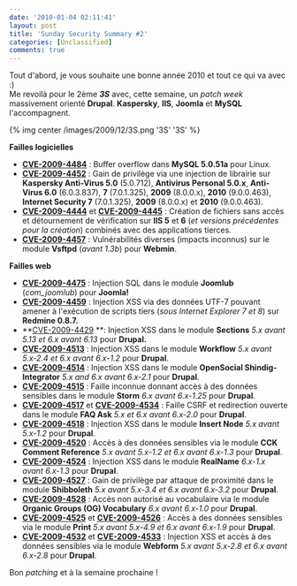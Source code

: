 ```yaml
---
date: '2010-01-04 02:11:41'
layout: post
title: 'Sunday Security Summary #2'
categories: [Unclassified]
comments: true
---
```


Tout d'abord, je vous souhaite une bonne année 2010 et tout ce qui va avec :)  
Me revoilà pour le 2ème _**3S**_ avec, cette semaine, un _patch week_ massivement orienté **Drupal**. **Kaspersky**, **IIS**, **Joomla** et **MySQL** l'accompagnent.

{% img center /images/2009/12/3S.png '3S' '3S' %}

**Failles logicielles**
	
  * [**CVE-2009-4484**](http://web.nvd.nist.gov/view/vuln/detail?vulnId=CVE-2009-4484) : Buffer overflow dans **MySQL 5.0.51a** pour Linux.
  * [**CVE-2009-4452**](http://web.nvd.nist.gov/view/vuln/detail?vulnId=CVE-2009-4452) : Gain de privilège via une injection de librairie sur **Kaspersky Anti-Virus 5.0** (5.0.712), **Antivirus Personal 5.0.x**, **Anti-Virus 6.0** (6.0.3.837), **7** (7.0.1.325), **2009** (8.0.0.x), **2010** (9.0.0.463), **Internet Security 7** (7.0.1.325), **2009** (8.0.0.x) et **2010** (9.0.0.463).
  * [**CVE-2009-4444**](http://web.nvd.nist.gov/view/vuln/detail?vulnId=CVE-2009-4444) et [**CVE-2009-4445**](http://web.nvd.nist.gov/view/vuln/detail?vulnId=CVE-2009-4445) : Création de fichiers sans accès et détournement de vérification sur **IIS 5** et **6** (_et versions précédentes pour la création_) combinés avec des applications tierces.
  * **[CVE-2009-4457](http://web.nvd.nist.gov/view/vuln/detail?vulnId=CVE-2009-4457)** : Vulnérabilités diverses (impacts inconnus) sur le module **Vsftpd** (_avant 1.3b_) pour **Webmin**.

**Failles web**
	
  * **[CVE-2009-4475](http://web.nvd.nist.gov/view/vuln/detail?vulnId=CVE-2009-4475)** : Injection SQL dans le module **Joomlub** (*com_joomlub*) pour **Joomla!**
  * **[CVE-2009-4459](http://web.nvd.nist.gov/view/vuln/detail?vulnId=CVE-2009-4459)** : Injection XSS via des données UTF-7 pouvant amener à l'exécution de scripts tiers (_sous Internet Explorer 7 et 8_) sur **Redmine 0.8.7.**
  * **[CVE-2009-4429](http://web.nvd.nist.gov/view/vuln/detail?vulnId=CVE-2009-4429) **: Injection XSS dans le module **Sections** _5.x avant 5.13 et 6.x avant 6.13_ pour **Drupal.**
  * **[CVE-2009-4513](http://web.nvd.nist.gov/view/vuln/detail?vulnId=CVE-2009-4513)** : Injection XSS dans le module **Workflow** _5.x avant 5.x-2.4 et 6.x avant 6.x-1.2_ pour **Drupal**.
  * **[CVE-2009-4514](http://web.nvd.nist.gov/view/vuln/detail?vulnId=CVE-2009-4514)** : Injection XSS dans le module **OpenSocial Shindig-Integrator** _5.x and 6.x avant 6.x-2.1_ pour **Drupal**.
  * **[CVE-2009-4515](http://web.nvd.nist.gov/view/vuln/detail?vulnId=CVE-2009-4515)** : Faille inconnue donnant accès à des données sensibles dans le module **Storm** _6.x avant 6.x-1.25_ pour **Drupal**.
  * **[CVE-2009-4517](http://web.nvd.nist.gov/view/vuln/detail?vulnId=CVE-2009-4517)** et **[CVE-2009-4534](http://web.nvd.nist.gov/view/vuln/detail?vulnId=CVE-2009-4534)** : Faille CSRF et redirection ouverte dans le module **FAQ Ask** _5.x et 6.x avant 6.x-2.0_ pour **Drupal**.
  * **[CVE-2009-4518](http://web.nvd.nist.gov/view/vuln/detail?vulnId=CVE-2009-4518)** : Injection XSS dans le module **Insert Node** _5.x avant 5.x-1.2_ pour **Drupal**.
  * **[CVE-2009-4520](http://web.nvd.nist.gov/view/vuln/detail?vulnId=CVE-2009-4520)** : Accès à des données sensibles via le module **CCK Comment Reference** _5.x avant 5.x-1.2 et 6.x avant 6.x-1.3_ pour **Drupal**.
  * **[CVE-2009-4524](http://web.nvd.nist.gov/view/vuln/detail?vulnId=CVE-2009-4524)** : Injection XSS dans le module **RealName** _6.x-1.x avant 6.x-1.3_ pour **Drupal**.
  * **[CVE-2009-4527](http://web.nvd.nist.gov/view/vuln/detail?vulnId=CVE-2009-4527)** : Gain de privilège par attaque de proximité dans le module **Shibboleth** _5.x avant 5.x-3.4 et 6.x avant 6.x-3.2_ pour **Drupal**.
  * **[CVE-2009-4528](http://web.nvd.nist.gov/view/vuln/detail?vulnId=CVE-2009-4528)** : Accès non autorisé au vocabulaire via le module **Organic Groups (OG) Vocabulary** _6.x avant 6.x-1.0_ pour **Drupal**.
  * **[CVE-2009-4525](http://web.nvd.nist.gov/view/vuln/detail?vulnId=CVE-2009-4525)** et **[CVE-2009-4526](http://web.nvd.nist.gov/view/vuln/detail?vulnId=CVE-2009-4526)** : Accès à des données sensibles via le module **Print** _5.x avant 5.x-4.9 et 6.x avant 6.x-1.9_ pour **Drupal**.
  * **[CVE-2009-4532](http://web.nvd.nist.gov/view/vuln/detail?vulnId=CVE-2009-4532)** et **[CVE-2009-4533](http://web.nvd.nist.gov/view/vuln/detail?vulnId=CVE-2009-4533)** : Injection XSS et accès à des données sensibles via le module **Webform** _5.x avant 5.x-2.8 et 6.x avant 6.x-2.8_ pour **Drupal**.

Bon _patching_ et à la semaine prochaine !
